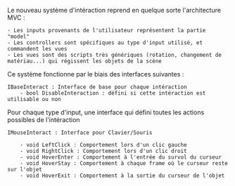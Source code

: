 Le nouveau système d'intéraction reprend en quelque sorte l'architecture MVC :

	- Les inputs provenants de l'utilisateur représentent la partie "model"
	- Les controllers sont spécifiques au type d'input utilisé, et commandent les vues
	- Les vues sont des scripts très génériques (rotation, changement de matériau...) qui régissent les objets de la scène 
	
	
Ce système fonctionne par le biais des interfaces suivantes :

	IBaseInteract : Interface de base pour chaque intéraction
		- bool DisableInteraction : défini si cette intéraction est utilisable ou non
	
Pour chaque type d'input, une interface qui défini toutes les actions possibles de l'intéraction

	IMouseInteract : Interface pour Clavier/Souris
	
		- void LeftClick : Comportement lors d'un clic gauche
		- void RightClick : Comportement lors d'un clic droit
		- void HoverEnter : Comportement à l'entrée du survol du curseur
		- void HoverStay : Comportement à chaque frame où le curseur reste sur l'objet
		- void HoverExit : Comportement à la sortie du curseur de l'objet